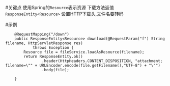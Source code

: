 #关键点
使用Spring的`Resource`表示资源
下载方法返值`ResponseEntity<Resource>`
设置HTTP下载头,文件名要转码

#示例
```
	@RequestMapping("/down")
	public ResponseEntity<Resource> download(@RequestParam("f") String filename, HttpServletResponse res)
			throws Exception {
		Resource file = fileService.loadAsResource(filename);
		return ResponseEntity.ok()
				.header(HttpHeaders.CONTENT_DISPOSITION, "attachment; filename=\"" + URLEncoder.encode(file.getFilename(),"UTF-8") + "\"")
				.body(file);

	}
```